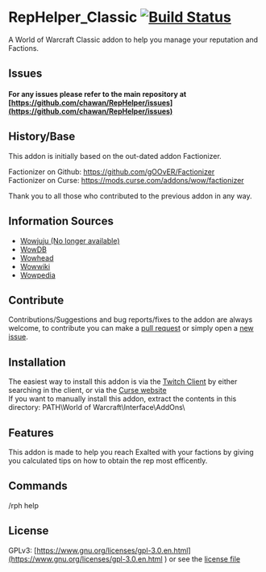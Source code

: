# RepHelper_Classic [![Build Status](https://travis-ci.org/chawan/RepHelper.svg?branch=master)](https://travis-ci.org/chawan/RepHelper)
A World of Warcraft Classic addon to help you manage your reputation and Factions.

## Issues
#### For any issues please refer to the main repository at [https://github.com/chawan/RepHelper/issues](https://github.com/chawan/RepHelper/issues)

## History/Base
This addon is initially based on the out-dated addon Factionizer.

Factionizer on Github: <https://github.com/gOOvER/Factionizer>  
Factionizer on Curse: <https://mods.curse.com/addons/wow/factionizer>

Thank you to all those who contributed to the previous addon in any way.

## Information Sources
* [Wowjuju (No longer available)](http://www.wowjuju.com/)
* [WowDB](http://www.wowdb.com)
* [Wowhead](http://www.wowhead.com)
* [Wowwiki](http://www.wowwiki.com)
* [Wowpedia](http://wow.gamepedia.com)

## Contribute

Contributions/Suggestions and bug reports/fixes to the addon are always welcome, to contribute you can make a [pull request](https://github.com/chawan/RepHelper/pulls) or simply open a [new issue](https://github.com/chawan/RepHelper/issues/).

## Installation
The easiest way to install this addon is via the [Twitch Client](https://mods.curse.com/client) by either searching in the client, or via the [Curse website](https://mods.curse.com/addons/wow/265375-rephelper)  
If you want to manually install this addon, extract the contents in this directory: PATH\World of Warcraft\Interface\AddOns\

## Features
This addon is made to help you reach Exalted with your factions by giving you calculated tips on how to obtain the rep most efficently.

## Commands
/rph help

## License
GPLv3: [https://www.gnu.org/licenses/gpl-3.0.en.html](https://www.gnu.org/licenses/gpl-3.0.en.html ) or see the [license file](https://github.com/chawan/RepHelper/blob/master/LICENSE)
